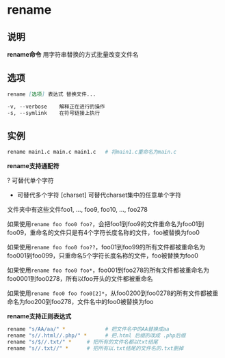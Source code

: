 # **rename**

## 说明

**rename命令** 用字符串替换的方式批量改变文件名

## 选项

```markdown
rename [选项] 表达式 替换文件...

-v, --verbose    解释正在进行的操作
-s, --symlink    在符号链接上执行
```

## 实例

```bash
rename main1.c main.c main1.c   # 将main1.c重命名为main.c

```

**rename支持通配符**

?  可替代单个字符
*  可替代多个字符
[charset]  可替代charset集中的任意单个字符

文件夹中有这些文件foo1, ..., foo9, foo10, ..., foo278

如果使用`rename foo foo0 foo?`，会把foo1到foo9的文件重命名为foo01到foo09，重命名的文件只是有4个字符长度名称的文件，foo被替换为foo0

如果使用`rename foo foo0 foo??`，foo01到foo99的所有文件都被重命名为foo001到foo099，只重命名5个字符长度名称的文件，foo被替换为foo0

如果使用`rename foo foo0 foo*`，foo001到foo278的所有文件都被重命名为foo0001到foo0278，所有以foo开头的文件都被重命名

如果使用`rename foo0 foo foo0[2]*`，从foo0200到foo0278的所有文件都被重命名为foo200到foo278，文件名中的foo0被替换为foo

**rename支持正则表达式**

```bash
rename "s/AA/aa/" *             # 把文件名中的AA替换成aa
rename "s//.html//.php/" *      # 把.html 后缀的改成 .php后缀
rename "s/$//.txt/" *     # 把所有的文件名都以txt结尾
rename "s//.txt//" *      # 把所有以.txt结尾的文件名的.txt删掉

```


